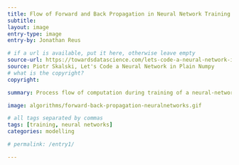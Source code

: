 ```yaml
---
title: Flow of Forward and Back Propagation in Neural Network Training
subtitle:
layout: image
entry-type: image
entry-by: Jonathan Reus

# if a url is available, put it here, otherwise leave empty
source-url: https://towardsdatascience.com/lets-code-a-neural-network-in-plain-numpy-ae7e74410795
source: Piotr Skalski, Let's Code a Neural Network in Plain Numpy
# what is the copyright?
copyright:

summary: Process flow of computation during training of a neural-network model. Illustrated is computation of input to output layers as a forward propagation of statistical activations, followed by an error evaluation and back-propagation adjusting statistical weights.

image: algorithms/forward-back-propagation-neuralnetworks.gif

# all tags separated by commas
tags: [training, neural networks]
categories: modelling

# permalink: /entry1/

---
```

